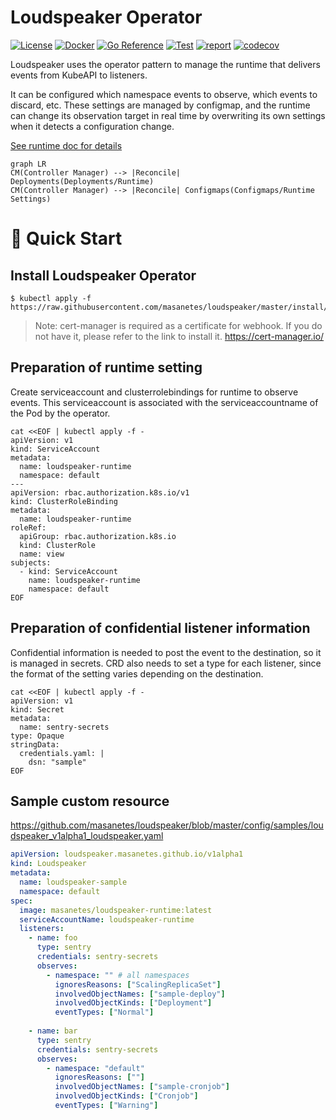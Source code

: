 # Loudspeaker Operator

[![License](https://img.shields.io/badge/License-Apache_2.0-blue.svg)](https://opensource.org/licenses/Apache-2.0)
[![Docker](https://img.shields.io/docker/v/masanetes/loudspeaker/v0.0.6?color=blue&logo=docker)](https://hub.docker.com/repository/docker/masanetes/loudspeaker)
[![Go Reference](https://pkg.go.dev/badge/github.com/masanetes/loudspeaker.svg)](https://pkg.go.dev/github.com/masanetes/loudspeaker)
[![Test](https://github.com/masanetes/loudspeaker/actions/workflows/test.yaml/badge.svg)](https://github.com/masanetes/loudspeaker/actions/workflows/test.yaml)
[![report](https://goreportcard.com/badge/github.com/masanetes/loudspeaker)](https://goreportcard.com/report/github.com/masanetes/loudspeaker)
[![codecov](https://codecov.io/gh/masanetes/loudspeaker/branch/master/graph/badge.svg?token=9HT5CC8XDK)](https://codecov.io/gh/masanetes/loudspeaker)

Loudspeaker uses the operator pattern to manage the runtime that delivers events from KubeAPI to listeners.

It can be configured which namespace events to observe, which events to discard, etc.
These settings are managed by configmap, and the runtime can change its observation target in real time by overwriting its own settings when it detects a configuration change.

[See runtime doc for details](https://github.com/masanetes/loudspeaker-runtime)


```mermaid
graph LR
CM(Controller Manager) --> |Reconcile| Deployments(Deployments/Runtime)
CM(Controller Manager) --> |Reconcile| Configmaps(Configmaps/Runtime Settings)
```

# 🚀 Quick Start

## Install Loudspeaker Operator

```
$ kubectl apply -f https://raw.githubusercontent.com/masanetes/loudspeaker/master/install/install.yaml
```

> Note: cert-manager is required as a certificate for webhook. If you do not have it, please refer to the link to install it.
> https://cert-manager.io/


## Preparation of runtime setting

Create serviceaccount and clusterrolebindings for runtime to observe events. 
This serviceaccount is associated with the serviceaccountname of the Pod by the operator.

```
cat <<EOF | kubectl apply -f -
apiVersion: v1
kind: ServiceAccount
metadata:
  name: loudspeaker-runtime
  namespace: default
---
apiVersion: rbac.authorization.k8s.io/v1
kind: ClusterRoleBinding
metadata:
  name: loudspeaker-runtime
roleRef:
  apiGroup: rbac.authorization.k8s.io
  kind: ClusterRole
  name: view
subjects:
  - kind: ServiceAccount
    name: loudspeaker-runtime
    namespace: default
EOF
```

## Preparation of confidential listener information

Confidential information is needed to post the event to the destination, so it is managed in secrets. CRD also needs to set a type for each listener, since the format of the setting varies depending on the destination.

```
cat <<EOF | kubectl apply -f -
apiVersion: v1
kind: Secret
metadata:
  name: sentry-secrets
type: Opaque
stringData:
  credentials.yaml: |
    dsn: "sample"
EOF
```

## Sample custom resource

https://github.com/masanetes/loudspeaker/blob/master/config/samples/loudspeaker_v1alpha1_loudspeaker.yaml

```yaml
apiVersion: loudspeaker.masanetes.github.io/v1alpha1
kind: Loudspeaker
metadata:
  name: loudspeaker-sample
  namespace: default  
spec:
  image: masanetes/loudspeaker-runtime:latest
  serviceAccountName: loudspeaker-runtime  
  listeners:
    - name: foo
      type: sentry
      credentials: sentry-secrets
      observes:
        - namespace: "" # all namespaces
          ignoresReasons: ["ScalingReplicaSet"]
          involvedObjectNames: ["sample-deploy"]
          involvedObjectKinds: ["Deployment"]
          eventTypes: ["Normal"]
    
    - name: bar
      type: sentry
      credentials: sentry-secrets
      observes:
        - namespace: "default"
          ignoresReasons: [""]
          involvedObjectNames: ["sample-cronjob"]
          involvedObjectKinds: ["Cronjob"]
          eventTypes: ["Warning"]
```
